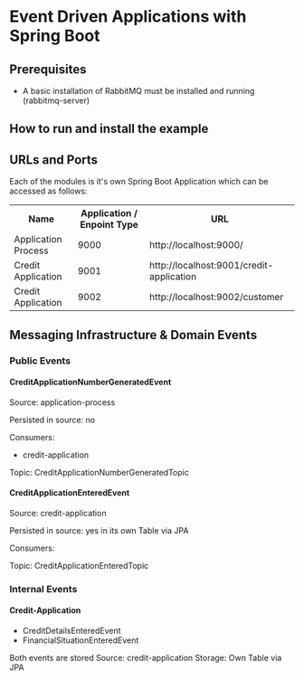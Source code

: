 # Event Driven Applications with Spring Boot


## Prerequisites
- A basic installation of RabbitMQ must be installed and running (rabbitmq-server)

## How to run and install the example

## URLs and Ports
Each of the modules is it's own Spring Boot Application which can be accessed as follows:

<table>
    <tr>
        <th>Name</th>
        <th>Application / Enpoint Type</th>
        <th>URL</th>
    </tr>
    <tr>
        <td>Application Process</td>
        <td>9000</td>
        <td>http://localhost:9000/</td>
    </tr>
    <tr>
        <td>Credit Application</td>
        <td>9001</td>
        <td>http://localhost:9001/credit-application</td>
    </tr>
    <tr>
        <td>Credit Application</td>
        <td>9002</td>
        <td>http://localhost:9002/customer</td>
    </tr>
    
</table>

## Messaging Infrastructure & Domain Events

### Public Events

#### CreditApplicationNumberGeneratedEvent
Source: application-process

Persisted in source: no

Consumers:
- credit-application

Topic: CreditApplicationNumberGeneratedTopic


#### CreditApplicationEnteredEvent
Source: credit-application

Persisted in source: yes in its own Table via JPA

Consumers:

Topic: CreditApplicationEnteredTopic


### Internal Events

#### Credit-Application
- CreditDetailsEnteredEvent
- FinancialSituationEnteredEvent

Both events are stored
Source: credit-application
Storage: Own Table via JPA
